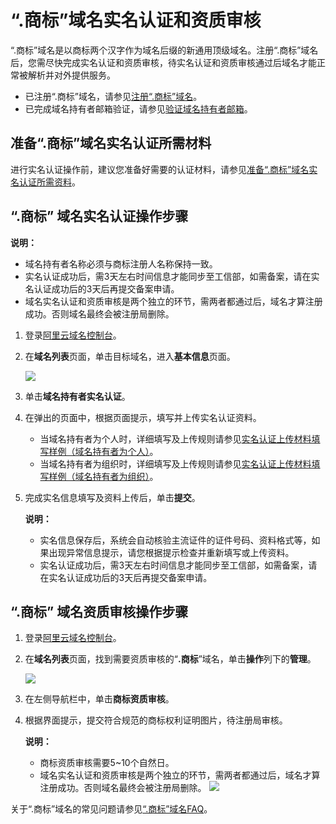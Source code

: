 # “.商标”域名实名认证和资质审核

“.商标”域名是以商标两个汉字作为域名后缀的新通用顶级域名。注册“.商标”域名后，您需尽快完成实名认证和资质审核，待实名认证和资质审核通过后域名才能正常被解析并对外提供服务。

-   已注册“.商标”域名，请参见[注册“.商标”域名](/cn.zh-CN/域名注册/注册“.商标”域名.md)。
-   已完成域名持有者邮箱验证，请参见[验证域名持有者邮箱](/cn.zh-CN/域名管理/验证域名持有者邮箱.md)。

## 准备“.商标”域名实名认证所需材料

进行实名认证操作前，建议您准备好需要的认证材料，请参见[准备“.商标”域名实名认证所需资料](/cn.zh-CN/域名实名认证/域名实名认证所需资料.md)。

## “.商标” 域名实名认证操作步骤

**说明：**

-   域名持有者名称必须与商标注册人名称保持一致。
-   实名认证成功后，需3天左右时间信息才能同步至工信部，如需备案，请在实名认证成功后的3天后再提交备案申请。
-   域名实名认证和资质审核是两个独立的环节，需两者都通过后，域名才算注册成功。否则域名最终会被注册局删除。

1.  登录[阿里云域名控制台](https://netcn.console.aliyun.com/core/domain/list)。

2.  在**域名列表**页面，单击目标域名，进入**基本信息**页面。

    ![](https://static-aliyun-doc.oss-cn-hangzhou.aliyuncs.com/assets/img/zh-CN/3243029951/p72093.png)

3.  单击**域名持有者实名认证**。

4.  在弹出的页面中，根据页面提示，填写并上传实名认证资料。

    -   当域名持有者为个人时，详细填写及上传规则请参见[实名认证上传材料填写样例（域名持有者为个人）](/cn.zh-CN/域名实名认证/实名认证上传材料填写样例/实名认证上传材料填写样例（域名持有者为个人）.md)。
    -   当域名持有者为组织时，详细填写及上传规则请参见[实名认证上传材料填写样例（域名持有者为组织）](/cn.zh-CN/域名实名认证/实名认证上传材料填写样例/实名认证上传材料填写样例（域名持有者为组织）.md)。
5.  完成实名信息填写及资料上传后，单击**提交**。

    **说明：**

    -   实名信息保存后，系统会自动核验主流证件的证件号码、资料格式等，如果出现异常信息提示，请您根据提示检查并重新填写或上传资料。
    -   实名认证成功后，需3天左右时间信息才能同步至工信部，如需备案，请在实名认证成功后的3天后再提交备案申请。

## “.商标” 域名资质审核操作步骤

1.  登录[阿里云域名控制台](https://netcn.console.aliyun.com/core/domain/list)。

2.  在**域名列表**页面，找到需要资质审核的“**.商标**”域名，单击**操作**列下的**管理**。

    ![](https://static-aliyun-doc.oss-cn-hangzhou.aliyuncs.com/assets/img/zh-CN/3243029951/p32715.png)

3.  在左侧导航栏中，单击**商标资质审核**。

4.  根据界面提示，提交符合规范的商标权利证明图片，待注册局审核。

    **说明：**

    -   商标资质审核需要5~10个自然日。
    -   域名实名认证和资质审核是两个独立的环节，需两者都通过后，域名才算注册成功。否则域名最终会被注册局删除。
    ![](https://static-aliyun-doc.oss-cn-hangzhou.aliyuncs.com/assets/img/zh-CN/3243029951/p32925.png)


关于“.商标”域名的常见问题请参见[“.商标”域名FAQ](/cn.zh-CN/常见问题/概念类问题/“.商标”域名FAQ.md)。

